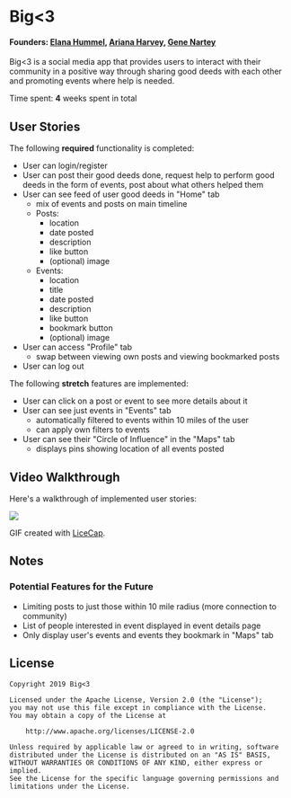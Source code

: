 # Big<3
#### Founders: [Elana Hummel](https://github.com/ehummel99), [Ariana Harvey](https://github.com/spiralcloudah), [Gene Nartey](https://github.com/genenartey3)

Big<3 is a social media app that provides users to interact with their community in a positive way through sharing good deeds with each other and promoting events where help is needed.

Time spent: **4** weeks spent in total

## User Stories

The following **required** functionality is completed:

* User can login/register 
* User can post their good deeds done, request help to perform good deeds in the form of events, post about what others helped them
* User can see feed of user good deeds in "Home" tab
    * mix of events and posts on main timeline
    * Posts:
        * location
        * date posted
        * description
        * like button
        * (optional) image
    * Events:
        * location
        * title
        * date posted
        * description
        * like button
        * bookmark button
        * (optional) image
* User can access "Profile" tab 
    * swap between viewing own posts and viewing bookmarked posts
* User can log out

The following **stretch** features are implemented:

* User can click on a post or event to see more details about it
* User can see just events in "Events" tab
    * automatically filtered to events within 10 miles of the user
    * can apply own filters to events
* User can see their "Circle of Influence" in the "Maps" tab
    * displays pins showing location of all events posted


## Video Walkthrough

Here's a walkthrough of implemented user stories:

<img src='https://github.com/spiralcloudah/BigHeart/raw/master/BigHeart.gif' />

GIF created with [LiceCap](http://www.cockos.com/licecap/).

## Notes

### Potential Features for the Future

* Limiting posts to just those within 10 mile radius (more connection to community)
* List of people interested in event displayed in event details page
* Only display user's events and events they bookmark in "Maps" tab


## License

    Copyright 2019 Big<3

    Licensed under the Apache License, Version 2.0 (the "License");
    you may not use this file except in compliance with the License.
    You may obtain a copy of the License at

        http://www.apache.org/licenses/LICENSE-2.0

    Unless required by applicable law or agreed to in writing, software
    distributed under the License is distributed on an "AS IS" BASIS,
    WITHOUT WARRANTIES OR CONDITIONS OF ANY KIND, either express or implied.
    See the License for the specific language governing permissions and
    limitations under the License.
